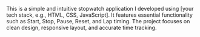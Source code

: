 This is a simple and intuitive stopwatch application I developed using [your tech stack, e.g., HTML, CSS, JavaScript]. It features essential functionality such as Start, Stop, Pause, Reset, and Lap timing. The project focuses on clean design, responsive layout, and accurate time tracking.
